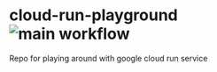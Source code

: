 # cloud-run-playground ![main workflow](https://github.com/Dmitry-Ship/cloud-run-playground/actions/workflows/main.yml/badge.svg)

Repo for playing around with google cloud run service
